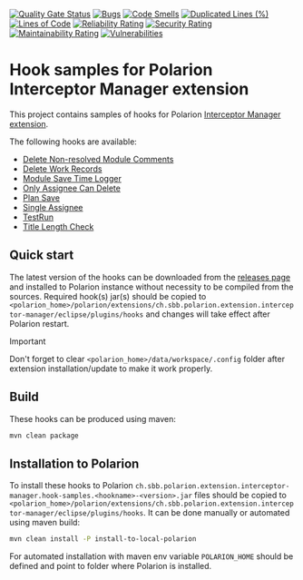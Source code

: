 [![Quality Gate Status](https://sonarcloud.io/api/project_badges/measure?project=SchweizerischeBundesbahnen_ch.sbb.polarion.extension.interceptor.hook-samples&metric=alert_status)](https://sonarcloud.io/summary/new_code?id=SchweizerischeBundesbahnen_ch.sbb.polarion.extension.interceptor.hook-samples)
[![Bugs](https://sonarcloud.io/api/project_badges/measure?project=SchweizerischeBundesbahnen_ch.sbb.polarion.extension.interceptor.hook-samples&metric=bugs)](https://sonarcloud.io/summary/new_code?id=SchweizerischeBundesbahnen_ch.sbb.polarion.extension.interceptor.hook-samples)
[![Code Smells](https://sonarcloud.io/api/project_badges/measure?project=SchweizerischeBundesbahnen_ch.sbb.polarion.extension.interceptor.hook-samples&metric=code_smells)](https://sonarcloud.io/summary/new_code?id=SchweizerischeBundesbahnen_ch.sbb.polarion.extension.interceptor.hook-samples)
[![Duplicated Lines (%)](https://sonarcloud.io/api/project_badges/measure?project=SchweizerischeBundesbahnen_ch.sbb.polarion.extension.interceptor.hook-samples&metric=duplicated_lines_density)](https://sonarcloud.io/summary/new_code?id=SchweizerischeBundesbahnen_ch.sbb.polarion.extension.interceptor.hook-samples)
[![Lines of Code](https://sonarcloud.io/api/project_badges/measure?project=SchweizerischeBundesbahnen_ch.sbb.polarion.extension.interceptor.hook-samples&metric=ncloc)](https://sonarcloud.io/summary/new_code?id=SchweizerischeBundesbahnen_ch.sbb.polarion.extension.interceptor.hook-samples)
[![Reliability Rating](https://sonarcloud.io/api/project_badges/measure?project=SchweizerischeBundesbahnen_ch.sbb.polarion.extension.interceptor.hook-samples&metric=reliability_rating)](https://sonarcloud.io/summary/new_code?id=SchweizerischeBundesbahnen_ch.sbb.polarion.extension.interceptor.hook-samples)
[![Security Rating](https://sonarcloud.io/api/project_badges/measure?project=SchweizerischeBundesbahnen_ch.sbb.polarion.extension.interceptor.hook-samples&metric=security_rating)](https://sonarcloud.io/summary/new_code?id=SchweizerischeBundesbahnen_ch.sbb.polarion.extension.interceptor.hook-samples)
[![Maintainability Rating](https://sonarcloud.io/api/project_badges/measure?project=SchweizerischeBundesbahnen_ch.sbb.polarion.extension.interceptor.hook-samples&metric=sqale_rating)](https://sonarcloud.io/summary/new_code?id=SchweizerischeBundesbahnen_ch.sbb.polarion.extension.interceptor.hook-samples)
[![Vulnerabilities](https://sonarcloud.io/api/project_badges/measure?project=SchweizerischeBundesbahnen_ch.sbb.polarion.extension.interceptor.hook-samples&metric=vulnerabilities)](https://sonarcloud.io/summary/new_code?id=SchweizerischeBundesbahnen_ch.sbb.polarion.extension.interceptor.hook-samples)

# Hook samples for Polarion Interceptor Manager extension

This project contains samples of hooks for Polarion [Interceptor Manager extension](https://github.com/SchweizerischeBundesbahnen/ch.sbb.polarion.extension.interceptor-manager).

The following hooks are available:
- [Delete Non-resolved Module Comments](hook-samples/delete-non-resolved-module-comments/README.md)
- [Delete Work Records](hook-samples/delete-work-records/README.md)
- [Module Save Time Logger](hook-samples/module-save-time-logger/README.md)
- [Only Assignee Can Delete](hook-samples/only-assignee-can-delete/README.md)
- [Plan Save](hook-samples/plan-save/README.md)
- [Single Assignee](hook-samples/single-assignee/README.md)
- [TestRun](hook-samples/testrun/README.md)
- [Title Length Check](hook-samples/title-length-check/README.md)

## Quick start

The latest version of the hooks can be downloaded from the [releases page](../../releases/latest) and installed to Polarion instance without necessity to be compiled from the sources.
Required hook(s) jar(s) should be copied to `<polarion_home>/polarion/extensions/ch.sbb.polarion.extension.interceptor-manager/eclipse/plugins/hooks` and changes will take effect after Polarion restart.
> [!IMPORTANT]
> Don't forget to clear `<polarion_home>/data/workspace/.config` folder after extension installation/update to make it work properly.

## Build

These hooks can be produced using maven:
```bash
mvn clean package
```

## Installation to Polarion

To install these hooks to Polarion `ch.sbb.polarion.extension.interceptor-manager.hook-samples.<hookname>-<version>.jar` files should be copied to `<polarion_home>/polarion/extensions/ch.sbb.polarion.extension.interceptor-manager/eclipse/plugins/hooks`.
It can be done manually or automated using maven build:

```bash
mvn clean install -P install-to-local-polarion
```

For automated installation with maven env variable `POLARION_HOME` should be defined and point to folder where Polarion is installed.
